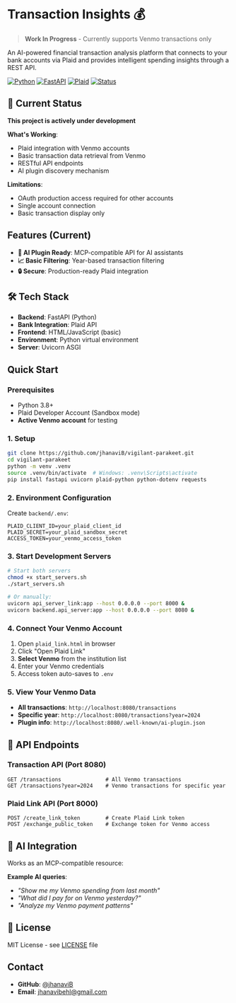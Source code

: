 # Transaction Insights 💰

>  **Work In Progress** - Currently supports Venmo transactions only

An AI-powered financial transaction analysis platform that connects to your bank accounts via Plaid and provides intelligent spending insights through a REST API.

[![Python](https://img.shields.io/badge/Python-3.8+-blue.svg)](https://python.org)
[![FastAPI](https://img.shields.io/badge/FastAPI-latest-green.svg)](https://fastapi.tiangolo.com)
[![Plaid](https://img.shields.io/badge/Plaid-API-orange.svg)](https://plaid.com)
[![Status](https://img.shields.io/badge/Status-WIP-yellow.svg)]()

## 🚧 Current Status

**This project is actively under development**

 **What's Working**:
- Plaid integration with Venmo accounts
- Basic transaction data retrieval from Venmo
- RESTful API endpoints
- AI plugin discovery mechanism

 **Limitations**:
- OAuth production access required for other accounts
- Single account connection
- Basic transaction display only

## Features (Current)

- **🤖 AI Plugin Ready**: MCP-compatible API for AI assistants
- **📈 Basic Filtering**: Year-based transaction filtering
- **🔒 Secure**: Production-ready Plaid integration

## 🛠️ Tech Stack

- **Backend**: FastAPI (Python)
- **Bank Integration**: Plaid API
- **Frontend**: HTML/JavaScript (basic)
- **Environment**: Python virtual environment
- **Server**: Uvicorn ASGI

## Quick Start

### Prerequisites
- Python 3.8+
- Plaid Developer Account (Sandbox mode)
- **Active Venmo account** for testing

### 1. Setup
```bash
git clone https://github.com/jhanaviB/vigilant-parakeet.git
cd vigilant-parakeet
python -m venv .venv
source .venv/bin/activate  # Windows: .venv\Scripts\activate
pip install fastapi uvicorn plaid-python python-dotenv requests
```

### 2. Environment Configuration
Create `backend/.env`:
```env
PLAID_CLIENT_ID=your_plaid_client_id
PLAID_SECRET=your_plaid_sandbox_secret
ACCESS_TOKEN=your_venmo_access_token
```

### 3. Start Development Servers
```bash
# Start both servers
chmod +x start_servers.sh
./start_servers.sh

# Or manually:
uvicorn api_server_link:app --host 0.0.0.0 --port 8000 &
uvicorn backend.api_server:app --host 0.0.0.0 --port 8080 &
```

### 4. Connect Your Venmo Account
1. Open `plaid_link.html` in browser
2. Click "Open Plaid Link"
3. **Select Venmo** from the institution list
4. Enter your Venmo credentials
5. Access token auto-saves to `.env`

### 5. View Your Venmo Data
- **All transactions**: `http://localhost:8080/transactions`
- **Specific year**: `http://localhost:8080/transactions?year=2024`
- **Plugin info**: `http://localhost:8080/.well-known/ai-plugin.json`

## 🔌 API Endpoints

### Transaction API (Port 8080)
```
GET /transactions              # All Venmo transactions
GET /transactions?year=2024    # Venmo transactions for specific year
```

### Plaid Link API (Port 8000)
```
POST /create_link_token        # Create Plaid Link token
POST /exchange_public_token    # Exchange token for Venmo access
```

## 🤖 AI Integration

Works as an MCP-compatible resource:

**Example AI queries**:
- *"Show me my Venmo spending from last month"*
- *"What did I pay for on Venmo yesterday?"*
- *"Analyze my Venmo payment patterns"*


## 📝 License

MIT License - see [LICENSE](LICENSE) file

## Contact

- **GitHub**: [@jhanaviB](https://github.com/jhanaviB)
- **Email**: jhanavibehl@gmail.com



